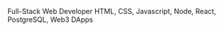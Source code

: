 Full-Stack Web Developer 
  HTML, 
  CSS,
  Javascript, 
  Node, 
  React, 
  PostgreSQL, 
  Web3
  DApps
